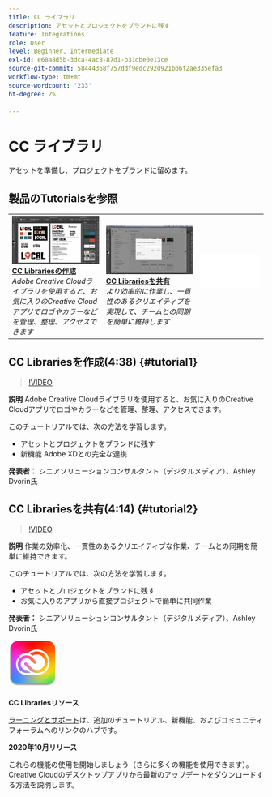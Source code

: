 ```yaml
---
title: CC ライブラリ
description: アセットとプロジェクトをブランドに残す
feature: Integrations
role: User
level: Beginner, Intermediate
exl-id: e68a8d5b-3dca-4ac8-87d1-b31dbe0e13ce
source-git-commit: 58444368f757ddf9edc292d921bb6f2ae335efa3
workflow-type: tm+mt
source-wordcount: '233'
ht-degree: 2%

---
```


# CC ライブラリ

アセットを準備し、プロジェクトをブランドに留めます。

## 製品のTutorialsを参照

<table style="table-layout:fixed">
<tr>
 <td>
   <a href="cclibraries.md#tutorial1">
      <img alt="CC Librariesを作成" src="../assets/libraries_create_dvorin_thumbnail.jpg" />
   </a>
    <div>
   <a href="cclibraries.md#tutorial1"><strong>CC Librariesの作成</strong></a>
    </div>
    <em>Adobe Creative Cloudライブラリを使用すると、お気に入りのCreative Cloudアプリでロゴやカラーなどを管理、整理、アクセスできます</em>
    <br>
  </td>
   <td>
   <a href="cclibraries.md#tutorial2">
      <img alt="CC Librariesを共有" src="../assets/libraries_share_dvorin_thumbnail.jpg" />
   </a>
    <div>
   <a href="cclibraries.md#tutorial2"><strong>CC Librariesを共有</strong></a>
    </div>
    <em>より効率的に作業し、一貫性のあるクリエイティブを実現して、チームとの同期を簡単に維持します</em>
    <br>
  </td>
  <td>
    <img alt="スペーサー" src="../assets/Whitespacer.png" />
    <div>
    <br>
  </td>
</tr>
</table>

## CC Librariesを作成(4:38) {#tutorial1}

>[!VIDEO](https://video.tv.adobe.com/v/326802?hidetitle=true)

**説明**
Adobe Creative Cloudライブラリを使用すると、お気に入りのCreative Cloudアプリでロゴやカラーなどを管理、整理、アクセスできます。

このチュートリアルでは、次の方法を学習します。
* アセットとプロジェクトをブランドに残す
* 新機能 Adobe XDとの完全な連携

**発表者：**
シニアソリューションコンサルタント（デジタルメディア）、Ashley Dvorin氏

## CC Librariesを共有(4:14) {#tutorial2}

>[!VIDEO](https://video.tv.adobe.com/v/326803?hidetitle=true)

**説明**
作業の効率化、一貫性のあるクリエイティブな作業、チームとの同期を簡単に維持できます。

このチュートリアルでは、次の方法を学習します。
* アセットとプロジェクトをブランドに残す
* お気に入りのアプリから直接プロジェクトで簡単に共同作業

**発表者：**
シニアソリューションコンサルタント（デジタルメディア）、Ashley Dvorin氏

![CC Librariesロゴ](../assets/cc_appicon_96.png)

**CC Librariesリソース**

[ラーニングとサポート](https://helpx.adobe.com/creative-cloud/help/libraries.html)は、追加のチュートリアル、新機能、およびコミュニティフォーラムへのリンクのハブです。

**2020年10月リリース**

これらの機能の使用を開始しましょう（さらに多くの機能を使用できます）。 Creative Cloudのデスクトップアプリから最新のアップデートをダウンロードする方法を説明します。

